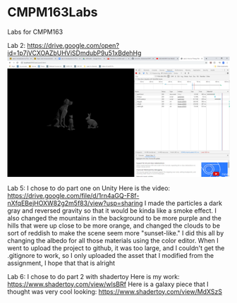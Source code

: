 # CMPM163Labs
Labs for CMPM163

Lab 2: https://drive.google.com/open?id=1p7jVCXOAZbUHViSDmdubP9u51xBdehHg
![](images/lab2.png)

Lab 5: 
I chose to do part one on Unity
Here is the video: https://drive.google.com/file/d/1rn4aGQ-F8f-nXfqEBejHOXW82g2m5f83/view?usp=sharing
I made the particles a dark gray and reversed gravity so that it would be kinda like a smoke effect. I also changed the mountains in the background to be more purple and the hills that were up close to be more orange, and changed the clouds to be sort of reddish to make the scene seem more "sunset-like." I did this all by changing the albedo for all those materials using the color editor. 
When I went to upload the project to github, it was too large, and I couldn't get the .gitignore to work, so I only uploaded the asset that I modified from the assignment, I hope that that is alright

Lab 6:
I chose to do part 2 with shadertoy
Here is my work: https://www.shadertoy.com/view/wlsBRf
Here is a galaxy piece that I thought was very cool looking: https://www.shadertoy.com/view/MdXSzS
